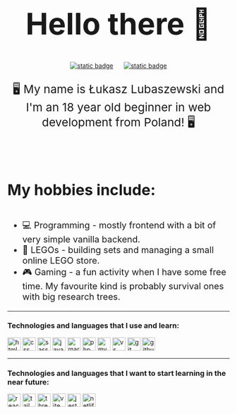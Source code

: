 <html>
    <body>
        <h1 style="font-size: 68px;" align="center">Hello there 👋</h1>
        <div align="center">
        <a href="https://www.frontendmentor.io/profile/luckyszakul0" style="margin-right: 20px"><img alt="static badge" src="https://img.shields.io/badge/FrontendMentor-white?logo=frontendmentor&logoColor=3F54A3&style=for-the-badge"></a>
        <a href="https://steamcommunity.com/profiles/76561198138544072/"><img alt="static badge" src="https://img.shields.io/badge/Steam-black?logo=steam&logoColor=white&style=for-the-badge"></a>
        </div>
        <p style="font-size: 26px;" align="center">🖥 My name is Łukasz Lubaszewski and I'm an 18 year old beginner in web development from Poland! 🖥</p>
        <br>
        <br>
        <h4 style="font-size: 34px">My hobbies include:</h4>
        <ul style="font-size: 20px">
            <li>💻 Programming - mostly frontend with a bit of very simple vanilla backend.</li>
            <li>🧱 LEGOs - building sets and managing a small online LEGO store.</li>
            <li>🎮 Gaming - a fun activity when I have some free time. My favourite kind is probably survival ones with big research trees.</li>
        </ul>
        <hr>
        <h3>Technologies and languages that I use and learn:</h3>
        <!--badges from https://github.com/Ileriayo/markdown-badges-->
        <div>
            <img src="https://img.shields.io/badge/html5-%23E34F26.svg?style=for-the-badge&logo=html5&logoColor=white" alt="html" height="30">
            <img src="https://img.shields.io/badge/css3-%231572B6.svg?style=for-the-badge&logo=css3&logoColor=white" alt="css" height="30">
            <img src="https://img.shields.io/badge/SASS-hotpink.svg?style=for-the-badge&logo=SASS&logoColor=white" alt="sass" height="30">
            <img src="https://img.shields.io/badge/javascript-%23323330.svg?style=for-the-badge&logo=javascript&logoColor=%23F7DF1E" alt="javascript" height="30">
            <img src="https://img.shields.io/badge/markdown-%23000000.svg?style=for-the-badge&logo=markdown&logoColor=white" alt="markdown" height="30">
            <img src="https://img.shields.io/badge/php-%23777BB4.svg?style=for-the-badge&logo=php&logoColor=white" alt="php" height="30">
            <img src="https://img.shields.io/badge/mysql-%2300f.svg?style=for-the-badge&logo=mysql&logoColor=white" alt="mysql" height="30">
            <img src="https://img.shields.io/badge/Visual%20Studio%20Code-0078d7.svg?style=for-the-badge&logo=visual-studio-code&logoColor=white" alt="vs code" height="30">
            <img src="https://img.shields.io/badge/git-%23F05033.svg?style=for-the-badge&logo=git&logoColor=white" alt="git" height="30">
            <img src="https://img.shields.io/badge/github-%23121011.svg?style=for-the-badge&logo=github&logoColor=white" alt="github" height="30">
        </div>
        <hr>
        <h3>Technologies and languages that I want to start learning in the near future:</h3>
        <div>
            <img src="https://img.shields.io/badge/react-%2320232a.svg?style=for-the-badge&logo=react&logoColor=%2361DAFB" alt="react" height="30">
            <img src="https://img.shields.io/badge/tailwindcss-%2338B2AC.svg?style=for-the-badge&logo=tailwind-css&logoColor=white" alt="tailwindcss" height="30">
            <img src="https://img.shields.io/badge/threejs-black?style=for-the-badge&logo=three.js&logoColor=white" alt="threejs" height="30">
            <img src="https://img.shields.io/badge/vite-%23646CFF.svg?style=for-the-badge&logo=vite&logoColor=white" alt="vite" height="30">
            <img src="https://img.shields.io/badge/-jest-%23C21325?style=for-the-badge&logo=jest&logoColor=white" alt="jest" height="30">
            <img src="https://img.shields.io/badge/netlify-%23000000.svg?style=for-the-badge&logo=netlify&logoColor=#00C7B7" alt="netlify" height="30">
        </div>
    </body>
</html>